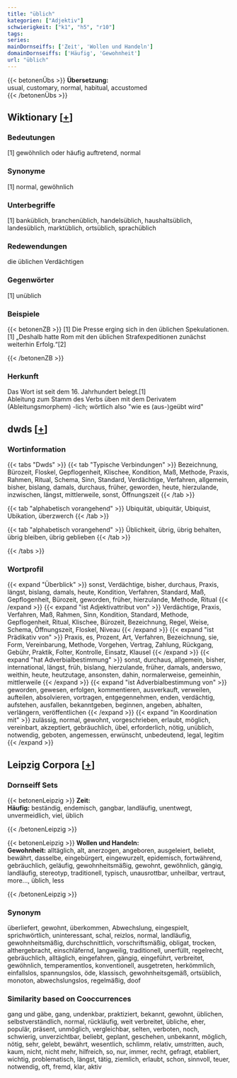 ```yaml
---
title: "üblich"
kategorien: ["Adjektiv"]
schwierigkeit: ["k1", "h5", "r10"]
tags:
series:
mainDornseiffs: ['Zeit', 'Wollen und Handeln']
domainDornseiffs: ['Häufig', 'Gewohnheit']
url: "üblich"
---
```


{{< betonenÜbs >}}
**Übersetzung:**  
usual, customary, normal, habitual, accustomed  
{{< /betonenÜbs >}}

## Wiktionary [[+](https://de.wiktionary.org/wiki/üblich)]

### Bedeutungen
[1] gewöhnlich oder häufig auftretend, normal  

### Synonyme
[1] normal, gewöhnlich  

### Unterbegriffe
[1] banküblich, branchenüblich, handelsüblich, haushaltsüblich, landesüblich, marktüblich, ortsüblich, sprachüblich  

### Redewendungen
die üblichen Verdächtigen  

### Gegenwörter
[1] unüblich  

### Beispiele
{{< betonenZB >}}
[1] Die Presse erging sich in den üblichen Spekulationen.  
[1] „Deshalb hatte Rom mit den üblichen Strafexpeditionen zunächst weiterhin Erfolg.“[2]  

{{< /betonenZB >}}
### Herkunft
Das Wort ist seit dem 16. Jahrhundert belegt.[1]  
Ableitung zum Stamm des Verbs üben mit dem Derivatem (Ableitungsmorphem) -lich; wörtlich also "wie es (aus-)geübt wird"  



## dwds [[+](https://www.dwds.de/wb/üblich)]

### Wortinformation
{{< tabs "Dwds" >}}
{{< tab "Typische Verbindungen" >}}
Bezeichnung, Bürozeit, Floskel, Gepflogenheit, Klischee, Kondition, Maß, Methode, Praxis, Rahmen, Ritual, Schema, Sinn, Standard, Verdächtige, Verfahren, allgemein, bisher, bislang, damals, durchaus, früher, geworden, heute, hierzulande, inzwischen, längst, mittlerweile, sonst, Öffnungszeit
{{< /tab >}}

{{< tab "alphabetisch vorangehend" >}}
Ubiquität, ubiquitär, Ubiquist, Ubikation, überzwerch
{{< /tab >}}

{{< tab "alphabetisch vorangehend" >}}
Üblichkeit, übrig, übrig behalten, übrig bleiben, übrig geblieben
{{< /tab >}}

{{< /tabs >}}

### Wortprofil
{{< expand "Überblick" >}} sonst, Verdächtige, bisher, durchaus, Praxis, längst, bislang, damals, heute, Kondition, Verfahren, Standard, Maß, Gepflogenheit, Bürozeit, geworden, früher, hierzulande, Methode, Ritual {{< /expand >}}
{{< expand "ist Adjektivattribut von" >}} Verdächtige, Praxis, Verfahren, Maß, Rahmen, Sinn, Kondition, Standard, Methode, Gepflogenheit, Ritual, Klischee, Bürozeit, Bezeichnung, Regel, Weise, Schema, Öffnungszeit, Floskel, Niveau {{< /expand >}}
{{< expand "ist Prädikativ von" >}} Praxis, es, Prozent, Art, Verfahren, Bezeichnung, sie, Form, Vereinbarung, Methode, Vorgehen, Vertrag, Zahlung, Rückgang, Gebühr, Praktik, Folter, Kontrolle, Einsatz, Klausel {{< /expand >}}
{{< expand "hat Adverbialbestimmung" >}} sonst, durchaus, allgemein, bisher, international, längst, früh, bislang, hierzulande, früher, damals, anderswo, weithin, heute, heutzutage, ansonsten, dahin, normalerweise, gemeinhin, mittlerweile {{< /expand >}}
{{< expand "ist Adverbialbestimmung von" >}} geworden, gewesen, erfolgen, kommentieren, ausverkauft, verweilen, aufteilen, absolvieren, vortragen, entgegennehmen, enden, verdächtig, aufstehen, ausfallen, bekanntgeben, beginnen, angeben, abhalten, verlängern, veröffentlichen {{< /expand >}}
{{< expand "in Koordination mit" >}} zulässig, normal, gewohnt, vorgeschrieben, erlaubt, möglich, vereinbart, akzeptiert, gebräuchlich, übel, erforderlich, nötig, unüblich, notwendig, geboten, angemessen, erwünscht, unbedeutend, legal, legitim {{< /expand >}}

## Leipzig Corpora [[+](https://corpora.uni-leipzig.de/en/res?word=üblich&corpusId=deu_newscrawl-public_2018)]

### Dornseiff Sets
{{< betonenLeipzig >}}
**Zeit:**  
**Häufig:** beständig, endemisch, gangbar, landläufig, unentwegt, unvermeidlich, viel, üblich  

{{< /betonenLeipzig >}}


{{< betonenLeipzig >}}
**Wollen und Handeln:**  
**Gewohnheit:** alltäglich, alt, anerzogen, angeboren, ausgeleiert, beliebt, bewährt, dasselbe, eingebürgert, eingewurzelt, epidemisch, fortwährend, gebräuchlich, geläufig, gewohnheitsmäßig, gewohnt, gewöhnlich, gängig, landläufig, stereotyp, traditionell, typisch, unausrottbar, unheilbar, vertraut, more..., üblich, less  

{{< /betonenLeipzig >}}

### Synonym
überliefert, gewohnt, überkommen, Abwechslung, eingespielt, sprichwörtlich, uninteressant, schal, reizlos, normal, landläufig, gewohnheitsmäßig, durchschnittlich, vorschriftsmäßig, obligat, trocken, althergebracht, einschläfernd, langweilig, traditionell, unerfüllt, regelrecht, gebräuchlich, alltäglich, eingefahren, gängig, eingeführt, verbreitet, gewöhnlich, temperamentlos, konventionell, ausgetreten, herkömmlich, einfallslos, spannungslos, öde, klassisch, gewohnheitsgemäß, ortsüblich, monoton, abwechslungslos, regelmäßig, doof


### Similarity based on Cooccurrences
gang und gäbe, gang, undenkbar, praktiziert, bekannt, gewohnt, üblichen, selbstverständlich, normal, rückläufig, weit verbreitet, übliche, eher, populär, präsent, unmöglich, vergleichbar, selten, verboten, noch, schwierig, unverzichtbar, beliebt, geplant, geschehen, unbekannt, möglich, nötig, sehr, gelebt, bewährt, wesentlich, schlimm, relativ, umstritten, auch, kaum, nicht, nicht mehr, hilfreich, so, nur, immer, recht, gefragt, etabliert, wichtig, problematisch, längst, tätig, ziemlich, erlaubt, schon, sinnvoll, teuer, notwendig, oft, fremd, klar, aktiv

